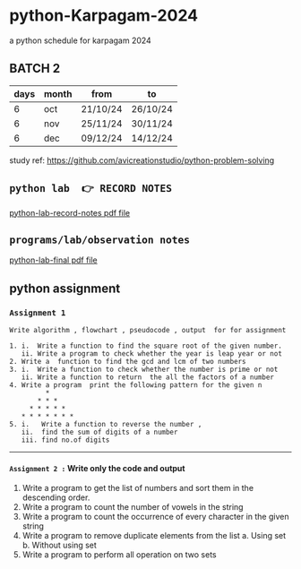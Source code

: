 # python-Karpagam-2024

a python schedule for karpagam 2024

## BATCH 2

|days |month |from   |to |
|---|-----|---------|---------|
|6 | oct|21/10/24     |26/10/24         |
|6 | nov|25/11/24     |30/11/24         |
|6 | dec|09/12/24     |14/12/24         |

study ref:
<https://github.com/avicreationstudio/python-problem-solving>

## `python lab  👉 RECORD NOTES`

[python-lab-record-notes pdf file](python-final-lab-records.pdf)

## `programs/lab/observation notes`

[python-lab-final pdf file](python-lab-final.pdf)

## python assignment

### `Assignment 1`

    Write algorithm , flowchart , pseudocode , output  for for assignment

    1. i.  Write a function to find the square root of the given number.
       ii. Write a program to check whether the year is leap year or not
    2. Write a  function to find the gcd and lcm of two numbers
    3. i.  Write a function to check whether the number is prime or not
       ii. Write a function to return  the all the factors of a number
    4. Write a program  print the following pattern for the given n
             *
           * * *
         * * * * *
       * * * * * * *
    5. i.   Write a function to reverse the number ,
       ii.  find the sum of digits of a number
       iii. find no.of digits

---

#### `Assignment 2 :` Write only the code and output

1. Write a program to get the list of numbers and sort them in the descending order.
2. Write a program to count the number of vowels in the string
3. Write a program to count the occurrence of every character in the given string
4. Write a program to remove duplicate elements from the list
    a.  Using set
    b.  Without using set
5. Write a  program to perform all operation on two sets
